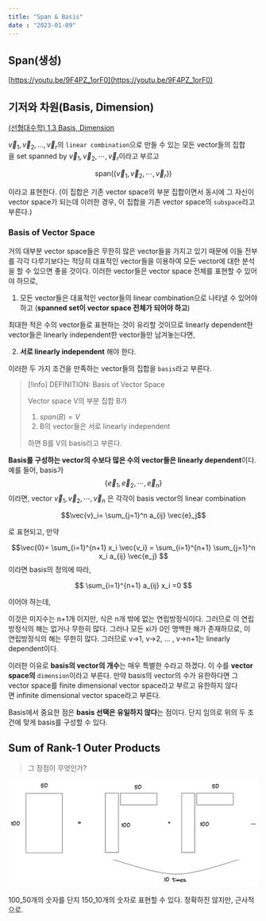 ```yaml
---
title: "Span & Basis"
date : "2023-01-09"
---
```

## Span(생성)

[https://youtu.be/9F4PZ_1orF0](https://youtu.be/9F4PZ_1orF0)

## 기저와 차원(Basis, Dimension)

[(선형대수학) 1.3 Basis, Dimension](https://elementary-physics.tistory.com/6)

$\vec{v}_1, \vec{v}_2,..., \vec{v}_r$의 `linear combination`으로 만들 수 있는 모든 vector들의 집합을 set spanned by $\vec{v}_1, \vec{v}_2, \cdots, \vec{v}_r$이라고 부르고 

$$\mathrm{span}(\left \{\vec{v}_1,\vec{v}_2,\cdots,\vec{v}_r \right \})$$

이라고 표현한다. (이 집합은 기존 vector space의 부분 집합이면서 동시에 그 자신이 vector space가 되는데 이러한 경우, 이 집합을 기존 vector space의 `subspace`라고 부른다.)

### Basis of Vector Space

거의 대부분 vector space들은 무한히 많은 vector들을 가지고 있기 때문에 이들 전부를 각각 다루기보다는 적당히 대표적인 vector들을 이용하여 모든 vector에 대한 분석을 할 수 있으면 좋을 것이다. 이러한 vector들은 vector space 전체를 표현할 수 있어야 하므로,

1.  모든 vector들은 대표적인 vector들의 linear combination으로 나타낼 수 있어야 하고 (**spanned set이 vector space 전체가 되어야 하고**)

최대한 적은 수의 vector들로 표현하는 것이 유리할 것이므로 linearly dependent한 vector들은 linearly independent한 vector들만 남겨놓는다면,

2. **서로 linearly independent** 해야 한다.

이러한 두 가지 조건을 만족하는 vector들의 집합을 `basis`라고 부른다.

> [!info] DEFINITION: Basis of Vector Space  
>   
> Vector space V의 부분 집합 B가
> 1. $span(B)=V$
> 2. B의 vector들은 서로 linearly independent
>
>하면 B를 V의 basis라고 부른다.

**Basis를 구성하는 vector의 수보다 많은 수의 vector들은 linearly dependent**이다. 예를 들어, basis가 $$ \{ \vec{e}_1, \vec{e}_2, \cdots , \vec{e}_n \} $$
이라면, vector $\vec{v}_1,\vec{v}_2,\cdots,\vec{v}_n$ 은 각각이 basis vector의 linear combination

$$\vec{v}_i= \sum_{j=1}^n a_{ij} \vec{e}_j$$

로 표현되고, 만약

$$\vec{0}= \sum_{i=1}^{n+1} x_i \vec{v_i} = \sum_{i=1}^{n+1} \sum_{j=1}^n x_i a_{ij} \vec{e_j}
$$
이라면 basis의 정의에 따라,

$$ \sum_{i=1}^{n+1} a_{ij} x_i =0 $$

이어야 하는데,

이것은 미지수는 n+1개 이지만, 식은 n개 밖에 없는 연립방정식이다. 그러므로 이 연립방정식의 해는 없거나 무한히 많다. 그러나 모든 xi가 0인 명백한 해가 존재하므로, 이 연립방정식의 해는 무한히 많다. 그러므로 v→1, v→2, ... , v→n+1는 linearly dependent이다.

이러한 이유로 **basis의 vector의 개수**는 매우 특별한 수라고 하겠다. 이 수를 **vector space의** `dimension`이라고 부른다. 만약 basis의 vector의 수가 유한하다면 그 vector space를 finite dimensional vector space라고 부르고 유한하지 않다면 infinite dimensional vector space라고 부른다.

Basis에서 중요한 점은 **basis 선택은 유일하지 않다**는 점이다. 단지 임의로 위의 두 조건에 맞게 basis를 구성할 수 있다.

## Sum of Rank-1 Outer Products

> 그 장점이 무엇인가?

![sum of rank_1](notes/images/sum%20of%20rank_1.png)

100_50개의 숫자를 단지 150_10개의 숫자로 표현할 수 있다. 정확하진 않지만, 근사적으로.